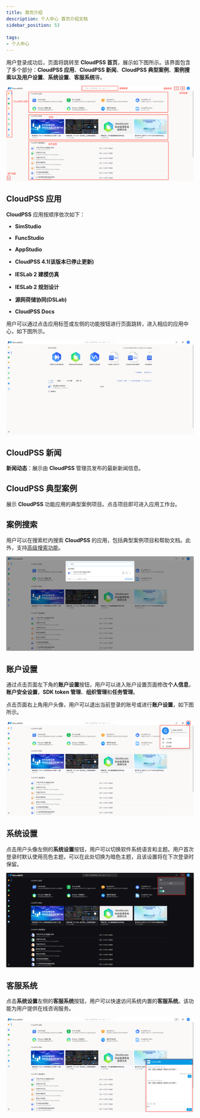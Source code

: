 ```yaml
---
title: 首页介绍
description: 个人中心 首页介绍文档
sidebar_position: 53

tags: 
- 个人中心
---
```


用户登录成功后，页面将跳转至 **CloudPSS 首页**，展示如下图所示。该界面包含了多个部分：**CloudPSS 应用**、**CloudPSS 新闻**、**CloudPSS 典型案例**、**案例搜索以及用户设置**、**系统设置**、**客服系统**等。


![CloudPSS 首页](./首页.png "CloudPSS 首页")


## CloudPSS 应用

**CloudPSS** 应用按顺序依次如下：

+ **SimStudio**

+ **FuncStudio**

+ **AppStudio**

+ **CloudPSS 4.1(该版本已停止更新)**

+ **IESLab 2 建模仿真** 

+ **IESLab 2 规划设计**

+ **源网荷储协同(DSLab)**

+ **CloudPSS Docs**

用户可以通过点击应用标签或左侧的功能按钮进行页面跳转，进入相应的应用中心，如下图所示。


![SimStudio 应用中心](./功能应用.png "SimStudio 应用中心")


## CloudPSS 新闻

**新闻动态**：展示由 **CloudPSS** 管理员发布的最新新闻信息。


## CloudPSS 典型案例

展示 **CloudPSS** 功能应用的典型案例项目。点击项目即可进入应用工作台。

## 案例搜索

用户可以在搜索栏内搜索 **CloudPSS** 的应用，包括典型案例项目和帮助文档。此外，支持[高级搜索功能](../others/advanced-search/index.md "高级搜索功能")。


![搜索主界面](./搜索主界面.png "搜索主界面")


## 账户设置

通过点击页面左下角的**账户设置**按钮，用户可以进入账户设置页面修改**个人信息**，**账户安全设置**，**SDK token 管理**、**组织管理**和**任务管理**。


点击页面右上角用户头像，用户可以退出当前登录的账号或进行**账户设置**，如下图所示。


![用户设置](./用户设置.png "用户设置")

## 系统设置

点击用户头像左侧的**系统设置**按钮，用户可以切换软件系统语言和主题。用户首次登录时默认使用亮色主题，可以在此处切换为暗色主题，且该设置将在下次登录时保留。


![系统设置](./系统设置.png "系统设置")

## 客服系统

点击**系统设置**左侧的**客服系统**按钮，用户可以快速访问系统内置的**客服系统**。该功能为用户提供在线咨询服务。

![客服系统](./客服系统.png "客服系统")